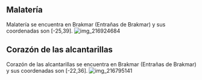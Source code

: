 ## Malatería
Malatería se encuentra en Brakmar (Entrañas de Brakmar) y sus coordenadas son [-25,39].
![img_216924684](https://media.discordapp.net/attachments/1115311447145193482/1115352237070368858/216924684.jpg)

## Corazón de las alcantarillas
Corazón de las alcantarillas se encuentra en Brakmar (Entrañas de Brakmar) y sus coordenadas son [-22,36].
![img_216795141](https://media.discordapp.net/attachments/1115311447145193482/1115352206644871178/216795141.jpg)